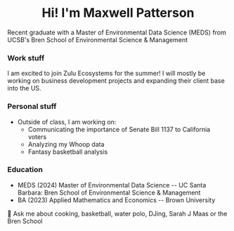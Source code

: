<h1 align="center"> Hi! I'm Maxwell Patterson </h1>


Recent graduate with a Master of Environmental Data Science (MEDS) from UCSB's Bren School of Environmental Science & Management


### Work stuff
I am excited to join Zulu Ecosystems for the summer! I will mostly be working on business development projects and expanding their client base into the US. 

 
### Personal stuff
- Outside of class, I am working on:
    - Communicating the importance of Senate Bill 1137 to California voters
    - Analyzing my Whoop data
    - Fantasy basketball analysis
  

### Education
- MEDS (2024) Master of Environmental Data Science -- UC Santa Barbara: Bren School of Environmental Science & Management
- BA (2023) Applied Mathematics and Economics -- Brown University


💬 Ask me about cooking, basketball, water polo, DJing, Sarah J Maas or the Bren School


